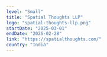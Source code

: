 ```yaml
---
level: "Small"
title: "Spatial Thoughts LLP"
logo: "spatial-thoughts-llp.png"
startDate: "2025-03-01"
endDate: "2026-02-28"
link: "https://spatialthoughts.com/"
country: "India"
---
```

